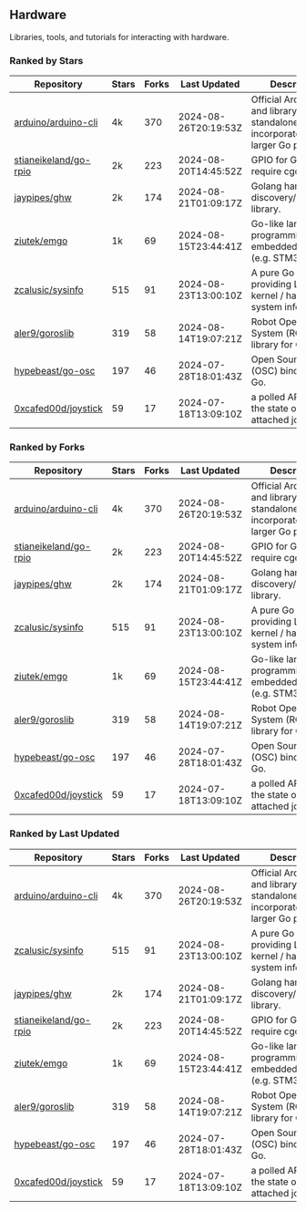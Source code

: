 ## Hardware

Libraries, tools, and tutorials for interacting with hardware.

### Ranked by Stars

| Repository | Stars | Forks | Last Updated | Description | 
|------------|-------|-------|--------------|-------------|
| [arduino/arduino-cli](https://github.com/arduino/arduino-cli) | 4k | 370 | 2024-08-26T20:19:53Z |  Official Arduino CLI and library. Can run standalone, or be incorporated into larger Go projects. |
| [stianeikeland/go-rpio](https://github.com/stianeikeland/go-rpio) | 2k | 223 | 2024-08-20T14:45:52Z |  GPIO for Go, doesn't require cgo. |
| [jaypipes/ghw](https://github.com/jaypipes/ghw) | 2k | 174 | 2024-08-21T01:09:17Z |  Golang hardware discovery/inspection library. |
| [ziutek/emgo](https://github.com/ziutek/emgo) | 1k | 69 | 2024-08-15T23:44:41Z |  Go-like language for programming embedded systems (e.g. STM32 MCU). |
| [zcalusic/sysinfo](https://github.com/zcalusic/sysinfo) | 515 | 91 | 2024-08-23T13:00:10Z |  A pure Go library providing Linux OS / kernel / hardware system information. |
| [aler9/goroslib](https://github.com/aler9/goroslib) | 319 | 58 | 2024-08-14T19:07:21Z |  Robot Operating System (ROS) library for Go. |
| [hypebeast/go-osc](https://github.com/hypebeast/go-osc) | 197 | 46 | 2024-07-28T18:01:43Z |  Open Sound Control (OSC) bindings for Go. |
| [0xcafed00d/joystick](https://github.com/0xcafed00d/joystick) | 59 | 17 | 2024-07-18T13:09:10Z |  a polled API to read the state of an attached joystick. |

### Ranked by Forks

| Repository | Stars | Forks | Last Updated | Description | 
|------------|-------|-------|--------------|-------------|
| [arduino/arduino-cli](https://github.com/arduino/arduino-cli) | 4k | 370 | 2024-08-26T20:19:53Z |  Official Arduino CLI and library. Can run standalone, or be incorporated into larger Go projects. |
| [stianeikeland/go-rpio](https://github.com/stianeikeland/go-rpio) | 2k | 223 | 2024-08-20T14:45:52Z |  GPIO for Go, doesn't require cgo. |
| [jaypipes/ghw](https://github.com/jaypipes/ghw) | 2k | 174 | 2024-08-21T01:09:17Z |  Golang hardware discovery/inspection library. |
| [zcalusic/sysinfo](https://github.com/zcalusic/sysinfo) | 515 | 91 | 2024-08-23T13:00:10Z |  A pure Go library providing Linux OS / kernel / hardware system information. |
| [ziutek/emgo](https://github.com/ziutek/emgo) | 1k | 69 | 2024-08-15T23:44:41Z |  Go-like language for programming embedded systems (e.g. STM32 MCU). |
| [aler9/goroslib](https://github.com/aler9/goroslib) | 319 | 58 | 2024-08-14T19:07:21Z |  Robot Operating System (ROS) library for Go. |
| [hypebeast/go-osc](https://github.com/hypebeast/go-osc) | 197 | 46 | 2024-07-28T18:01:43Z |  Open Sound Control (OSC) bindings for Go. |
| [0xcafed00d/joystick](https://github.com/0xcafed00d/joystick) | 59 | 17 | 2024-07-18T13:09:10Z |  a polled API to read the state of an attached joystick. |

### Ranked by Last Updated

| Repository | Stars | Forks | Last Updated | Description | 
|------------|-------|-------|--------------|-------------|
| [arduino/arduino-cli](https://github.com/arduino/arduino-cli) | 4k | 370 | 2024-08-26T20:19:53Z |  Official Arduino CLI and library. Can run standalone, or be incorporated into larger Go projects. |
| [zcalusic/sysinfo](https://github.com/zcalusic/sysinfo) | 515 | 91 | 2024-08-23T13:00:10Z |  A pure Go library providing Linux OS / kernel / hardware system information. |
| [jaypipes/ghw](https://github.com/jaypipes/ghw) | 2k | 174 | 2024-08-21T01:09:17Z |  Golang hardware discovery/inspection library. |
| [stianeikeland/go-rpio](https://github.com/stianeikeland/go-rpio) | 2k | 223 | 2024-08-20T14:45:52Z |  GPIO for Go, doesn't require cgo. |
| [ziutek/emgo](https://github.com/ziutek/emgo) | 1k | 69 | 2024-08-15T23:44:41Z |  Go-like language for programming embedded systems (e.g. STM32 MCU). |
| [aler9/goroslib](https://github.com/aler9/goroslib) | 319 | 58 | 2024-08-14T19:07:21Z |  Robot Operating System (ROS) library for Go. |
| [hypebeast/go-osc](https://github.com/hypebeast/go-osc) | 197 | 46 | 2024-07-28T18:01:43Z |  Open Sound Control (OSC) bindings for Go. |
| [0xcafed00d/joystick](https://github.com/0xcafed00d/joystick) | 59 | 17 | 2024-07-18T13:09:10Z |  a polled API to read the state of an attached joystick. |

